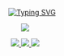 

<p align="center">
 ‎ ‎ ‎ ‎ ‎ ‎ ‎  <a href="https://git.io/typing-svg"><img src="https://readme-typing-svg.demolab.com?font=Fira+Code&pause=1000&color=F79A25&width=435&lines=my+bright+red+flame+blade...;will+burn+you+to+the+bone!" alt="Typing SVG" /></a>
 <p align="center"> <img src="https://komarev.com/ghpvc/?username=kyostro&label=umai&color=da2f25&style=plastic&base=40000" />
  </div>
<p align="center">
<a href="https://x.com/barefacelino/status/1791041334683255200"> 
<img src="https://i.imgur.com/93ObRbr.png" />
<a href="https://rentry.co/kyostro">
<img src="https://i.imgur.com/gT7JHVV.png" />
  <a href="https://kyodraw.straw.page/">
<img src="https://i.imgur.com/vP1p3VL.png" />
  </p>  ‎
<p align="center">
